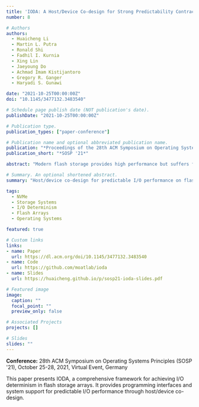 ```yaml
---
title: 'IODA: A Host/Device Co-design for Strong Predictability Contract on Modern Flash Storage'
number: 8

# Authors
authors:
  - Huaicheng Li
  - Martin L. Putra
  - Ronald Shi
  - Fadhil I. Kurnia
  - Xing Lin
  - Jaeyoung Do
  - Achmad Imam Kistijantoro
  - Gregory R. Ganger
  - Haryadi S. Gunawi

date: "2021-10-25T00:00:00Z"
doi: "10.1145/3477132.3483540"

# Schedule page publish date (NOT publication's date).
publishDate: "2021-10-25T00:00:00Z"

# Publication type.
publication_types: ["paper-conference"]

# Publication name and optional abbreviated publication name.
publication: "*Proceedings of the 28th ACM Symposium on Operating Systems Principles (SOSP '21)*"
publication_short: "*SOSP '21*"

abstract: "Modern flash storage provides high performance but suffers from unpredictable latency due to internal parallelism and resource contention. This paper presents IODA, a host/device co-design that provides strong predictability contracts for flash storage arrays."

# Summary. An optional shortened abstract.
summary: "Host/device co-design for predictable I/O performance on flash storage arrays."

tags:
  - NVMe
  - Storage Systems
  - I/O Determinism
  - Flash Arrays
  - Operating Systems

featured: true

# Custom links
links:
- name: Paper
  url: https://dl.acm.org/doi/10.1145/3477132.3483540
- name: Code
  url: https://github.com/moatlab/ioda
- name: Slides
  url: https://huaicheng.github.io/p/sosp21-ioda-slides.pdf

# Featured image
image:
  caption: ""
  focal_point: ""
  preview_only: false

# Associated Projects
projects: []

# Slides
slides: ""
---
```


**Conference:** 28th ACM Symposium on Operating Systems Principles (SOSP '21), October 25-28, 2021, Virtual Event, Germany

This paper presents IODA, a comprehensive framework for achieving I/O determinism in flash storage arrays. It provides programming interfaces and system support for predictable I/O performance through host/device co-design. 